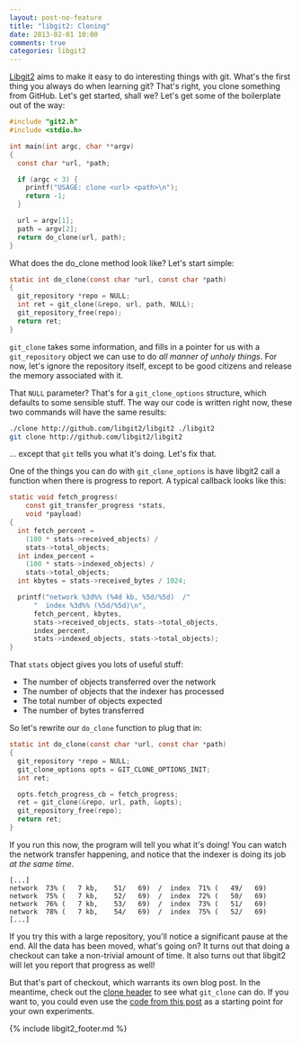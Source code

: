 ```yaml
---
layout: post-no-feature
title: "libgit2: Cloning"
date: 2013-02-01 10:00
comments: true
categories: libgit2
---
```


[Libgit2](http://libgit2.github.com) aims to make it easy to do interesting things
with git. What's the first thing you always do when learning git? That's
right, you clone something from GitHub. Let's get started, shall we? Let's get
some of the boilerplate out of the way:

```c
#include "git2.h"
#include <stdio.h>

int main(int argc, char **argv)
{
  const char *url, *path;

  if (argc < 3) {
    printf("USAGE: clone <url> <path>\n");
    return -1;
  }

  url = argv[1];
  path = argv[2];
  return do_clone(url, path);
}
```

What does the do_clone method look like? Let's start simple:

```c
static int do_clone(const char *url, const char *path)
{
  git_repository *repo = NULL;
  int ret = git_clone(&repo, url, path, NULL);
  git_repository_free(repo);
  return ret;
}
```

`git_clone` takes some information, and fills in a pointer for us with
a `git_repository` object we can use to do _all manner of unholy things_. For
now, let's ignore the repository itself, except to be good citizens and release
the memory associated with it.

That `NULL` parameter? That's for a `git_clone_options` structure, which
defaults to some sensible stuff. The way our code is written right now, these
two commands will have the same results:

```sh
./clone http://github.com/libgit2/libgit2 ./libgit2
git clone http://github.com/libgit2/libgit2
```

... except that `git` tells you what it's doing. Let's fix that.

One of the things you can do with `git_clone_options` is have libgit2 call
a function when there is progress to report. A typical callback looks like
this:

```c
static void fetch_progress(
    const git_transfer_progress *stats,
    void *payload)
{
  int fetch_percent =
    (100 * stats->received_objects) /
    stats->total_objects;
  int index_percent =
    (100 * stats->indexed_objects) /
    stats->total_objects;
  int kbytes = stats->received_bytes / 1024;

  printf("network %3d%% (%4d kb, %5d/%5d)  /"
      "  index %3d%% (%5d/%5d)\n",
      fetch_percent, kbytes,
      stats->received_objects, stats->total_objects,
      index_percent,
      stats->indexed_objects, stats->total_objects);
}
```

That `stats` object gives you lots of useful stuff:

- The number of objects transferred over the network
- The number of objects that the indexer has processed
- The total number of objects expected
- The number of bytes transferred

So let's rewrite our `do_clone` function to plug that in:

```c
static int do_clone(const char *url, const char *path)
{
  git_repository *repo = NULL;
  git_clone_options opts = GIT_CLONE_OPTIONS_INIT;
  int ret;

  opts.fetch_progress_cb = fetch_progress;
  ret = git_clone(&repo, url, path, &opts);
  git_repository_free(repo);
  return ret;
}
```

If you run this now, the program will tell you what it's doing! You can watch
the network transfer happening, and notice that the indexer is doing its job
_at the same time_.

```text
[...]
network  73% (   7 kb,    51/   69)  /  index  71% (   49/   69)
network  75% (   7 kb,    52/   69)  /  index  72% (   50/   69)
network  76% (   7 kb,    53/   69)  /  index  73% (   51/   69)
network  78% (   7 kb,    54/   69)  /  index  75% (   52/   69)
[...]
```

If you try this with a large repository, you'll notice a significant pause at
the end. All the data has been moved, what's going on? It turns out that
doing a checkout can take a non-trivial amount of time. It also turns out that
libgit2 will let you report that progress as well!

But that's part of checkout, which warrants its own blog post. In the
meantime, check out the [clone
header](https://github.com/libgit2/libgit2/blob/development/include/git2/clone.h)
to see what `git_clone` can do. If you want to, you could even use the [code
from this post](https://gist.github.com/4693571) as a starting point for your
own experiments.

{% include libgit2_footer.md %}
